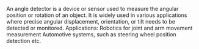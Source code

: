 An angle detector is a device or sensor used to measure the angular position or rotation of an object. It is widely used in various applications where precise angular displacement, orientation, or tilt needs to be detected or monitored.
Applications:
Robotics for joint and arm movement measurement
Automotive systems, such as steering wheel position detection
etc.
